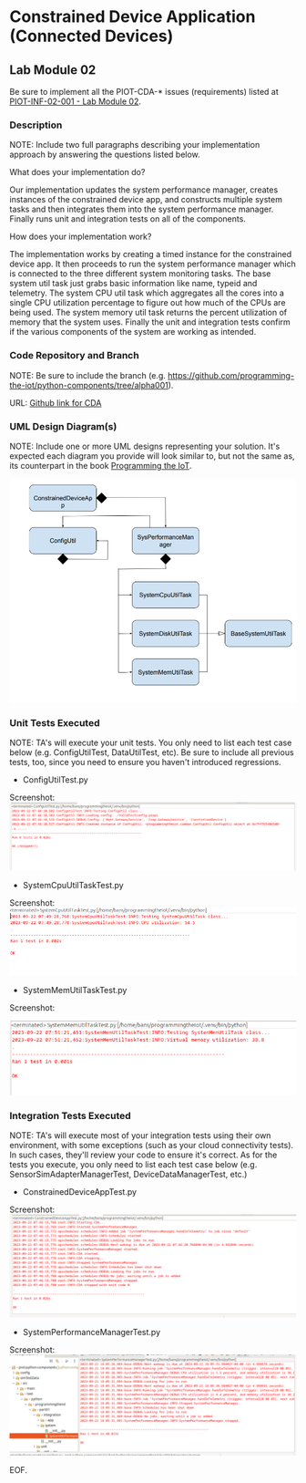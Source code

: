 # Constrained Device Application (Connected Devices)

## Lab Module 02

Be sure to implement all the PIOT-CDA-* issues (requirements) listed at [PIOT-INF-02-001 - Lab Module 02](https://github.com/orgs/programming-the-iot/projects/1#column-9974938).

### Description

NOTE: Include two full paragraphs describing your implementation approach by answering the questions listed below.

What does your implementation do? 

Our implementation updates the system performance manager, creates instances of the constrained device app, and constructs multiple system tasks and then integrates them into the system performance manager. Finally runs unit and integration tests on all of the components.

How does your implementation work?

The implementation works by creating a timed instance for the constrained device app. It then proceeds to run the system performance manager which is connected to the three different system monitoring tasks. The base system util task just grabs basic information like name, typeid and telemetry. The system CPU util task which aggregates all the cores into a single CPU utilization percentage to figure out how much of the CPUs are being used. The system memory util task returns the percent utilization of memory that the system uses. Finally the unit and integration tests confirm if the various components of the system are working as intended.

### Code Repository and Branch

NOTE: Be sure to include the branch (e.g. https://github.com/programming-the-iot/python-components/tree/alpha001).

URL: [Github link for CDA](https://github.com/BanSuth/piot-python-components/tree/labmodule02)

### UML Design Diagram(s)

NOTE: Include one or more UML designs representing your solution. It's expected each
diagram you provide will look similar to, but not the same as, its counterpart in the
book [Programming the IoT](https://learning.oreilly.com/library/view/programming-the-internet/9781492081401/).

![CDA Image](Images/CDA/CDA_DIAGRAM.png)

### Unit Tests Executed

NOTE: TA's will execute your unit tests. You only need to list each test case below
(e.g. ConfigUtilTest, DataUtilTest, etc). Be sure to include all previous tests, too,
since you need to ensure you haven't introduced regressions.

- ConfigUtilTest.py

Screenshot:
![ConfigUtilTest](Images/CDA/ConfigUtilTest_PYTHON_UNIT.png)

- SystemCpuUtilTaskTest.py

Screenshot:
![SystemCpuUtilTaskTest](Images/CDA/SystemCpuUtilTaskTest_PYTHON_UNIT.png)

- SystemMemUtilTaskTest.py

Screenshot:

![SystemMemUtilTaskTest](Images/CDA/SystemMemUtilTaskTest_PYTHON_UNIT.png)

### Integration Tests Executed

NOTE: TA's will execute most of your integration tests using their own environment, with
some exceptions (such as your cloud connectivity tests). In such cases, they'll review
your code to ensure it's correct. As for the tests you execute, you only need to list each
test case below (e.g. SensorSimAdapterManagerTest, DeviceDataManagerTest, etc.)

- ConstrainedDeviceAppTest.py

Screenshot:
![ConstrainedDeviceAppTest](Images/CDA/ConstrainedDeviceAppTest_PYTHON_INT.png)

- SystemPerformanceManagerTest.py

Screenshot:
![SystemPerformanceManagerTest](Images/CDA/SystemPerformanceManagerTest_PYTHON.png)

EOF.
